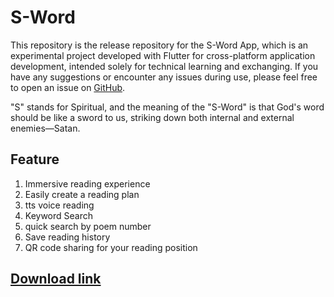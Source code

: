 # S-Word

This repository is the release repository for the S-Word App, which is an experimental project developed with Flutter for cross-platform application development, intended solely for technical learning and exchanging. If you have any suggestions or encounter any issues during use, please feel free to open an issue on [GitHub](https://github.com/vectorcheng/sword/issues).

"S" stands for Spiritual, and the meaning of the "S-Word" is that God's word should be like a sword to us, striking down both internal and external enemies—Satan.

## Feature
1. Immersive reading experience
2. Easily create a reading plan
3. tts voice reading
4. Keyword Search
5. quick search by poem number
6. Save reading history
7. QR code sharing for your reading position

## [Download link](https://github.com/vectorcheng/sword/releases/download/1.0.0/app-release.apk)

